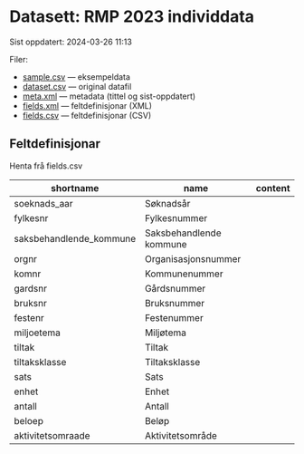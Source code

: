 # Datasett: 	RMP 2023 individdata
 Sist oppdatert: 2024-03-26 11:13

 Filer:
 - [sample.csv](sample.csv) — eksempeldata
 - [dataset.csv](dataset.csv) — original datafil
 - [meta.xml](meta.xml) — metadata (tittel og sist-oppdatert)
 - [fields.xml](fields.xml) — feltdefinisjonar (XML)
 - [fields.csv](fields.csv) — feltdefinisjonar (CSV)


## Feltdefinisjonar
Henta frå fields.csv

| shortname | name | content |
| --- | --- | --- |
| soeknads_aar | Søknadsår |  |
| fylkesnr | Fylkesnummer |  |
| saksbehandlende_kommune | Saksbehandlende kommune |  |
| orgnr | Organisasjonsnummer |  |
| komnr | Kommunenummer |  |
| gardsnr | Gårdsnummer |  |
| bruksnr | Bruksnummer |  |
| festenr | Festenummer |  |
| miljoetema | Miljøtema |  |
| tiltak | Tiltak |  |
| tiltaksklasse | Tiltaksklasse |  |
| sats | Sats |  |
| enhet | Enhet |  |
| antall | Antall |  |
| beloep | Beløp |  |
| aktivitetsomraade | Aktivitetsområde |  |
